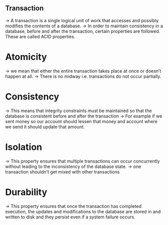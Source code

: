 <h2> Transaction </h2>

-> A transaction is a single logical unit of work that accesses and possibly modifies the contents of a database.
-> In order to maintain consistency in a database, before and after the transaction, certain properties are followed. These are called ACID properties.

# Atomicity

-> we mean that either the entire transaction takes place at once or doesn’t happen at all.
-> There is no midway i.e. transactions do not occur partially.

# Consistency

-> This means that integrity constraints must be maintained so that the database is consistent before and after the transaction
-> For example if we sent money so our account should lessen that money and account where we send it should update that amount.

# Isolation

-> This property ensures that multiple transactions can occur concurrently without leading to the inconsistency of the database state.
-> one transaction shouldn't get mixed with other transactions

# Durability

-> This property ensures that once the transaction has completed execution, the updates and modifications to the database are stored in and written to disk and they persist even if a system failure occurs.
